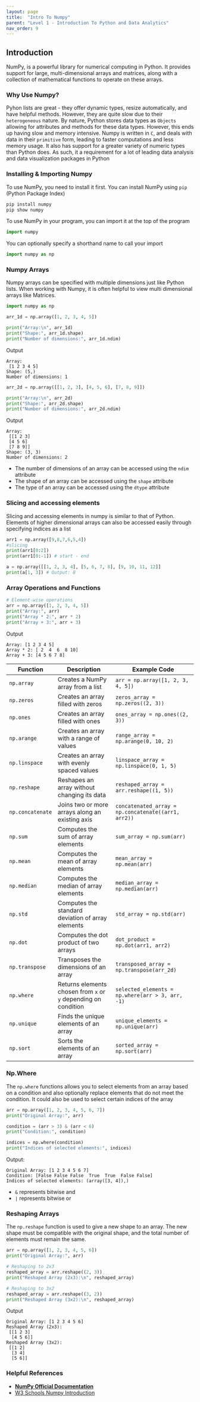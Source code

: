 ```yaml
---
layout: page
title:  "Intro To Numpy"
parent: "Level 1 - Introduction To Python and Data Analytics"
nav_order: 9
---
```


## Introduction

NumPy, is a powerful library for numerical computing in Python. It provides support for large, multi-dimensional arrays and matrices, along with a collection of mathematical functions to operate on these arrays. 

### Why Use Numpy?

Pyhon lists are great - they offer dynamic types, resize automatically, and have helpful methods. However, they are quite slow due to their `heterogeneous` nature. By nature, Python stores data types as `Objects` allowing for attributes and methods for these data types. However, this ends up having slow and memory intensive. Numpy is written in `C`, and deals with data in their `primitive` form, leading to faster computations and less memory usage. It also has support for a greater variety of numeric types than Python does. As such, it a requirement for a lot of leading data analysis and data visualization packages in Python

### Installing & Importing Numpy

To use NumPy, you need to install it first. You can install NumPy using `pip` (Python Package Index)
``` bash
pip install numpy
pip show numpy
```
To use NumPy in your program, you can import it at the top of the program
```python
import numpy
```

You can optionally specify a shorthand name to call your import
```python
import numpy as np
```

### Numpy Arrays

Numpy arrays can be specified with multiple dimensions just like Python lists. When working with Numpy, it is often helpful to view multi dimensional arrays like Matrices. 

```python
import numpy as np

arr_1d = np.array([1, 2, 3, 4, 5])

print("Array:\n", arr_1d)
print("Shape:", arr_1d.shape)
print("Number of dimensions:", arr_1d.ndim)

```
Output
```
Array:
 [1 2 3 4 5]
Shape: (5,)
Number of dimensions: 1
```

```python
arr_2d = np.array([[1, 2, 3], [4, 5, 6], [7, 8, 9]])

print("Array:\n", arr_2d)
print("Shape:", arr_2d.shape)
print("Number of dimensions:", arr_2d.ndim)
```

Output
```
Array:
 [[1 2 3]
 [4 5 6]
 [7 8 9]]
Shape: (3, 3)
Number of dimensions: 2
```
* The number of dimensions of an array can be accessed using the `ndim` attribute
* The shape of an array can be accessed using the `shape` attribute
* The type of an array can be accessed using the `dtype` attribute

### Slicing and accessing elements

Slicing and accessing elements in numpy is similar to that of Python. Elements of higher dimensional arrays can also be accessed easily through specifying indices as a list

```python
arr1 = np.array([9,8,7,6,5,4])
#slicing
print(arr1[0:2])
print(arr1[0:-1]) # start - end
```
```python
a = np.array([[1, 2, 3, 4], [5, 6, 7, 8], [9, 10, 11, 12]]
print(a[1, 3]) # Output: 8
```

### Array Operations and Functions

```python
# Element-wise operations
arr = np.array([1, 2, 3, 4, 5])
print("Array:", arr)
print("Array * 2:", arr * 2)
print("Array + 3:", arr + 3)
```
Output
```
Array: [1 2 3 4 5]
Array * 2: [ 2  4  6  8 10]
Array + 3: [4 5 6 7 8]
```

| Function         | Description                                                    | Example Code                                        |
| ---------------- | -------------------------------------------------------------- | --------------------------------------------------- |
| `np.array`       | Creates a NumPy array from a list                              | `arr = np.array([1, 2, 3, 4, 5])`                   |
| `np.zeros`       | Creates an array filled with zeros                             | `zeros_array = np.zeros((2, 3))`                    |
| `np.ones`        | Creates an array filled with ones                              | `ones_array = np.ones((2, 3))`                      |
| `np.arange`      | Creates an array with a range of values                        | `range_array = np.arange(0, 10, 2)`                 |
| `np.linspace`    | Creates an array with evenly spaced values                     | `linspace_array = np.linspace(0, 1, 5)`             |
| `np.reshape`     | Reshapes an array without changing its data                    | `reshaped_array = arr.reshape((1, 5))`              |
| `np.concatenate` | Joins two or more arrays along an existing axis                | `concatenated_array = np.concatenate((arr1, arr2))` |
| `np.sum`         | Computes the sum of array elements                             | `sum_array = np.sum(arr)`                           |
| `np.mean`        | Computes the mean of array elements                            | `mean_array = np.mean(arr)`                         |
| `np.median`      | Computes the median of array elements                          | `median_array = np.median(arr)`                     |
| `np.std`         | Computes the standard deviation of array elements              | `std_array = np.std(arr)`                           |
| `np.dot`         | Computes the dot product of two arrays                         | `dot_product = np.dot(arr1, arr2)`                  |
| `np.transpose`   | Transposes the dimensions of an array                          | `transposed_array = np.transpose(arr_2d)`           |
| `np.where`       | Returns elements chosen from `x` or `y` depending on condition | `selected_elements = np.where(arr > 3, arr, -1)`    |
| `np.unique`      | Finds the unique elements of an array                          | `unique_elements = np.unique(arr)`                  |
| `np.sort`        | Sorts the elements of an array                                 | `sorted_array = np.sort(arr)`                       |

### Np.Where
The `np.where` functions allows you to select elements from an array based on a condition and also optionally replace elements that do not meet the condition. It could also be used to select certain indices of the array

```python
arr = np.array([1, 2, 3, 4, 5, 6, 7])
print("Original Array:", arr)

condition = (arr > 3) & (arr < 6)
print("Condition:", condition)

indices = np.where(condition)
print("Indices of selected elements:", indices)
```
Output: 
```
Original Array: [1 2 3 4 5 6 7]
Condition: [False False False  True  True  False False]
Indices of selected elements: (array([3, 4]),)
```
* `&` represents bitwise and
* `|` represents bitwise or

### Reshaping Arrays

The `np.reshape` function is used to give a new shape to an array. The new shape must be compatible with the original shape, and the total number of elements must remain the same.

```python
arr = np.array([1, 2, 3, 4, 5, 6])
print("Original Array:", arr)

# Reshaping to 2x3
reshaped_array = arr.reshape((2, 3))
print("Reshaped Array (2x3):\n", reshaped_array)

# Reshaping to 3x2
reshaped_array = arr.reshape((3, 2))
print("Reshaped Array (3x2):\n", reshaped_array)
```
Output
```
Original Array: [1 2 3 4 5 6]
Reshaped Array (2x3):
 [[1 2 3]
  [4 5 6]]
Reshaped Array (3x2):
 [[1 2]
  [3 4]
  [5 6]]
```

### Helpful References
* **[NumPy Official Documentation](https://numpy.org/doc/stable/user/absolute_beginners.html)**
* [W3 Schools Numpy Introduction](https://www.w3schools.com/python/numpy/numpy_intro.asp)